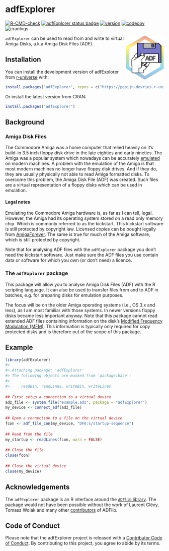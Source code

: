 
# adfExplorer

<!-- badges: start -->

[![R-CMD-check](https://github.com/pepijn-devries/adfExplorer/actions/workflows/R-CMD-check.yaml/badge.svg)](https://github.com/pepijn-devries/adfExplorer/actions/workflows/R-CMD-check.yaml)
[![adfExplorer status
badge](https://pepijn-devries.r-universe.dev/badges/adfExplorer)](https://pepijn-devries.r-universe.dev/adfExplorer)
[![version](https://www.r-pkg.org/badges/version/adfExplorer)](https://CRAN.R-project.org/package=adfExplorer)
[![codecov](https://codecov.io/gh/pepijn-devries/adfExplorer/graph/badge.svg?token=COQ0P9CFWV)](https://codecov.io/gh/pepijn-devries/adfExplorer)
![cranlogs](https://cranlogs.r-pkg.org/badges/adfExplorer)
<!-- badges: end -->

<img src="man/figures/logo.svg" align="right" height="139" copyright="cc-sa" alt="logo" class="pkgdown-hide" />

`adfExplorer` can be used to read from and write to virtual Amiga Disks,
a.k.a Amiga Disk Files (ADF).

## Installation

You can install the development version of adfExplorer from
[r-universe](https://pepijn-devries.r-universe.dev/adfExplorer) with:

``` r
install.packages("adfExplorer", repos = c("https://pepijn-devries.r-universe.dev", "https://cloud.r-project.org"))
```

Or install the latest version from CRAN:

``` r
install.packages("adfExplorer")
```

## Background

### Amiga Disk Files

The Commodore Amiga was a home computer that relied heavily on it’s
build-in 3.5 inch floppy disk drive in the late eighties and early
nineties. The Amiga was a popular system which nowadays can be
accurately [emulated](https://en.wikipedia.org/wiki/Amiga_emulation) on
modern machines. A problem with the emulation of the Amiga is that most
modern machines no longer have floppy disk drives. And if they do, they
are usually physically not able to read Amiga formatted disks. To
overcome this problem, the Amiga Disk File (ADF) was created. Such files
are a virtual representation of a floppy disks which can be used in
emulation.

#### Legal notes

Emulating the Commodore Amiga hardware is, as far as I can tell, legal.
However, the Amiga had its operating system stored on a read only memory
chip. Which is commonly referred to as the kickstart. This kickstart
software is still protected by copyright law. Licensed copies can be
bought legally from [AmigaForever](https://www.amigaforever.com). The
same is true for much of the Amiga software, which is still protected by
copyright.

Note that for analysing ADF files with the `adfExplorer` package you
don’t need the kickstart software. Just make sure the ADF files you use
contain data or software for which you own (or don’t need) a licence.

### The `adfExplorer` package

This package will allow you to analyse Amiga Disk Files (ADF) with the R
scripting language. It can also be used to transfer files from and to
ADF in batches, e.g. for preparing disks for emulation purposes.

The focus will be on the older Amiga operating systems (i.e., OS 3.x and
less), as I am most familiar with those systems. In newer versions
floppy disks became less important anyway. Note that this package cannot
read extended ADF files containing information on the disk’s [Modified
Frequency Modulation
(MFM)](https://en.wikipedia.org/wiki/Modified_Frequency_Modulation).
This information is typically only required for copy protected disks and
is therefore out of the scope of this package.

## Example

``` r
library(adfExplorer)
#> 
#> Attaching package: 'adfExplorer'
#> The following objects are masked from 'package:base':
#> 
#>     readBin, readLines, writeBin, writeLines

## First setup a connection to a virtual device
adz_file <- system.file("example.adz", package = "adfExplorer")
my_device <- connect_adf(adz_file)

## Open a connection to a file on the virtual device
fcon <- adf_file_con(my_device, "DF0:s/startup-sequence")

## Read from the file
my_startup <- readLines(fcon, warn = FALSE)

## Close the file
close(fcon)

## Close the virtual device
close(my_device)
```

## Acknowledgements

The `adfExplorer` package is an R interface around the [`ADFlib`
library](https://github.com/lclevy/ADFlib). The package would not have
been possible without the work of Laurent Clévy, Tomasz Wolak and many
other
[contributors](https://github.com/lclevy/ADFlib/blob/master/AUTHORS) of
ADFlib.

## Code of Conduct

Please note that the adfExplorer project is released with a [Contributor
Code of
Conduct](https://contributor-covenant.org/version/2/1/CODE_OF_CONDUCT.html).
By contributing to this project, you agree to abide by its terms.
